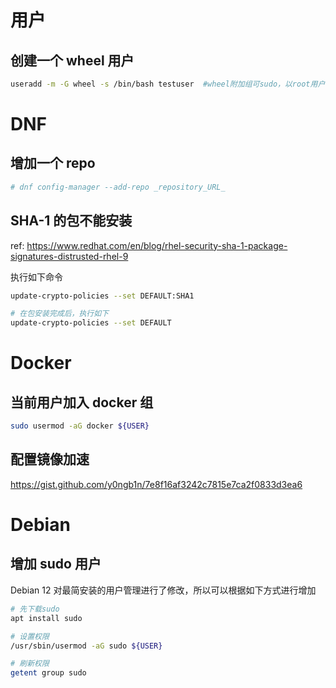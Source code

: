 # 用户

## 创建一个 wheel 用户

```bash
useradd -m -G wheel -s /bin/bash testuser  #wheel附加组可sudo，以root用户执行命令 -m同时创建用户家目录
```

# DNF

## 增加一个 repo

```bash
# dnf config-manager --add-repo _repository_URL_
```

## SHA-1 的包不能安装

ref: https://www.redhat.com/en/blog/rhel-security-sha-1-package-signatures-distrusted-rhel-9

执行如下命令

```bash
update-crypto-policies --set DEFAULT:SHA1

# 在包安装完成后，执行如下
update-crypto-policies --set DEFAULT
```
# Docker

## 当前用户加入 docker 组

```bash
sudo usermod -aG docker ${USER}
```

## 配置镜像加速

https://gist.github.com/y0ngb1n/7e8f16af3242c7815e7ca2f0833d3ea6

# Debian

## 增加 sudo 用户

Debian 12 对最简安装的用户管理进行了修改，所以可以根据如下方式进行增加

```bash
# 先下载sudo
apt install sudo

# 设置权限
/usr/sbin/usermod -aG sudo ${USER}

# 刷新权限
getent group sudo
```